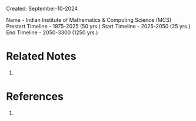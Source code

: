 Created: September-10-2024

Name - Indian Institute of Mathematics & Computing Science (MCS)
Prestart Timeline - 1975-2025 (50 yrs.)
Start Timeline - 2025-2050 (25 yrs.)
End Timeline - 2050-3300 (1250 yrs.)



# Related Notes

1. 
# References

1. 